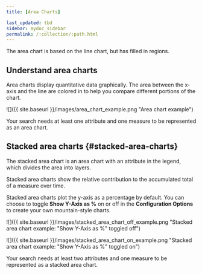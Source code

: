 ```yaml
---
title: [Area Charts]

last_updated: tbd
sidebar: mydoc_sidebar
permalink: /:collection/:path.html
---
```

The area chart is based on the line chart, but has filled in regions.

## Understand area charts

Area charts display quantitative data graphically. The area between the x-axis and the line are colored in to help you compare different portions of the chart.

 ![]({{ site.baseurl }}/images/area_chart_example.png "Area chart example")

Your search needs at least one attribute and one measure to be represented as an area chart.

## Stacked area charts {#stacked-area-charts}

The stacked area chart is an area chart with an attribute in the legend, which divides the area into layers.

Stacked area charts show the relative contribution to the accumulated total of a measure over time.

Stacked area charts plot the y-axis as a percentage by default. You can choose to toggle **Show Y-Axis as %** on or off in the **Configuration Options** to create your own mountain-style charts.

 ![]({{ site.baseurl }}/images/stacked_area_chart_off_example.png "Stacked area chart example: "Show Y-Axis as %" toggled off")

 ![]({{ site.baseurl }}/images/stacked_area_chart_on_example.png "Stacked area chart example: "Show Y-Axis as %" toggled on")

Your search needs at least two attributes and one measure to be represented as a stacked area chart.
